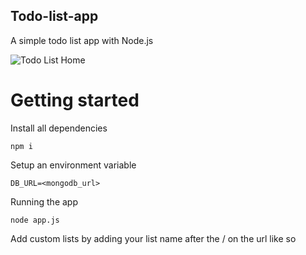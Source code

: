 ## Todo-list-app
A simple todo list app with Node.js




![Todo List Home](https://user-images.githubusercontent.com/70531709/159153279-4d9ff47c-a98c-4732-8226-28083a3a380d.png)




# Getting started
 
Install all dependencies

```
npm i
```

Setup an environment variable
```
DB_URL=<mongodb_url>
```

Running the app

```
node app.js
```

 Add custom lists by adding your list name after the /<list name> on the url like so

